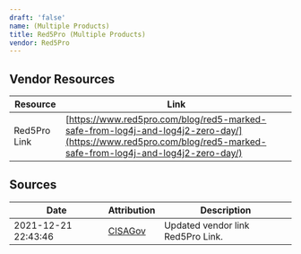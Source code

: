 ```yaml
---
draft: 'false'
name: (Multiple Products)
title: Red5Pro (Multiple Products)
vendor: Red5Pro
---
```


## Vendor Resources
| Resource | Link |
| --- | --- |
| Red5Pro Link | [https://www.red5pro.com/blog/red5-marked-safe-from-log4j-and-log4j2-zero-day/](https://www.red5pro.com/blog/red5-marked-safe-from-log4j-and-log4j2-zero-day/) |



## Sources
| Date | Attribution | Description |
| --- | --- | --- |
| 2021-12-21 22:43:46 | [CISAGov](https://raw.githubusercontent.com/cisagov/log4j-affected-db/develop/README.md) | Updated vendor link Red5Pro Link.  |
